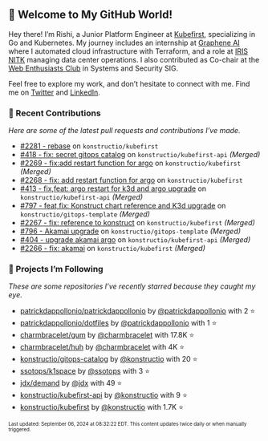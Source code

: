 <!-- DO NOT EDIT THIS FILE DIRECTLY! This file was automatically generated from the tool in this repo. -->

## 🌟 Welcome to My GitHub World!

Hey there! I’m Rishi, a Junior Platform Engineer at [Kubefirst](https://kubefirst.io/), specializing in Go and Kubernetes. My journey includes an internship at [Graphene AI](https://grapheneai.com/) where I automated cloud infrastructure with Terraform, and a role at [IRIS NITK](https://iris.nitk.ac.in/hrms/) managing data center operations. I also contributed as Co-chair at the [Web Enthusiasts Club](https://webclub.nitk.ac.in/) in Systems and Security SIG.

Feel free to explore my work, and don’t hesitate to connect with me. Find me on [Twitter](https://x.com/RishixMonk) and [LinkedIn](https://www.linkedin.com/in/mrrishi373/).

### 🚀 Recent Contributions

*Here are some of the latest pull requests and contributions I’ve made.*


* [#2281 - rebase](https://github.com/konstructio/kubefirst/pull/2281) on `konstructio/kubefirst` 
* [#418 - fix: secret gitops catalog](https://github.com/konstructio/kubefirst-api/pull/418) on `konstructio/kubefirst-api` *(Merged)*
* [#2269 - fix:add restart function for argo](https://github.com/konstructio/kubefirst/pull/2269) on `konstructio/kubefirst` *(Merged)*
* [#2268 - fix: add restart function for argo](https://github.com/konstructio/kubefirst/pull/2268) on `konstructio/kubefirst` 
* [#413 - fix,feat: argo restart for k3d and argo upgrade](https://github.com/konstructio/kubefirst-api/pull/413) on `konstructio/kubefirst-api` *(Merged)*
* [#797 - feat,fix: Konstruct chart reference and K3d upgrade](https://github.com/konstructio/gitops-template/pull/797) on `konstructio/gitops-template` *(Merged)*
* [#2267 - fix: reference to konstruct](https://github.com/konstructio/kubefirst/pull/2267) on `konstructio/kubefirst` *(Merged)*
* [#796 - Akamai upgrade](https://github.com/konstructio/gitops-template/pull/796) on `konstructio/gitops-template` *(Merged)*
* [#404 - upgrade akamai argo](https://github.com/konstructio/kubefirst-api/pull/404) on `konstructio/kubefirst-api` *(Merged)*
* [#2266 - fix: akamai](https://github.com/konstructio/kubefirst/pull/2266) on `konstructio/kubefirst` *(Merged)*

### 🌟 Projects I’m Following

*These are some repositories I’ve recently starred because they caught my eye.*


* [patrickdappollonio/patrickdappollonio](https://github.com/patrickdappollonio/patrickdappollonio) by [@patrickdappollonio](https://github.com/patrickdappollonio) with 2 ⭐️
* [patrickdappollonio/dotfiles](https://github.com/patrickdappollonio/dotfiles) by [@patrickdappollonio](https://github.com/patrickdappollonio) with 1 ⭐️
* [charmbracelet/gum](https://github.com/charmbracelet/gum) by [@charmbracelet](https://github.com/charmbracelet) with 17.8K ⭐️
* [charmbracelet/huh](https://github.com/charmbracelet/huh) by [@charmbracelet](https://github.com/charmbracelet) with 4K ⭐️
* [konstructio/gitops-catalog](https://github.com/konstructio/gitops-catalog) by [@konstructio](https://github.com/konstructio) with 20 ⭐️
* [ssotops/k1space](https://github.com/ssotops/k1space) by [@ssotops](https://github.com/ssotops) with 3 ⭐️
* [jdx/demand](https://github.com/jdx/demand) by [@jdx](https://github.com/jdx) with 49 ⭐️
* [konstructio/kubefirst-api](https://github.com/konstructio/kubefirst-api) by [@konstructio](https://github.com/konstructio) with 9 ⭐️
* [konstructio/kubefirst](https://github.com/konstructio/kubefirst) by [@konstructio](https://github.com/konstructio) with 1.7K ⭐️

<sub><small>Last updated: September 06, 2024 at 08:32:22 EDT. This content updates twice daily or when manually triggered.</small></sub>
